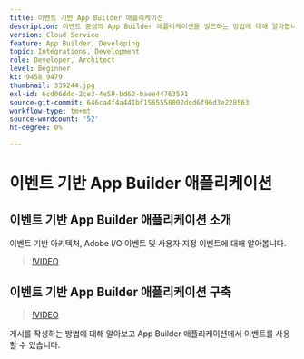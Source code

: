 ```yaml
---
title: 이벤트 기반 App Builder 애플리케이션
description: 이벤트 중심의 App Builder 애플리케이션을 빌드하는 방법에 대해 알아봅니다.
version: Cloud Service
feature: App Builder, Developing
topic: Integrations, Development
role: Developer, Architect
level: Beginner
kt: 9458,9479
thumbnail: 339244.jpg
exl-id: 6cd06ddc-2ce3-4e59-bd62-baee44763591
source-git-commit: 646ca4f4a441bf1565558002dcd6f96d3e228563
workflow-type: tm+mt
source-wordcount: '52'
ht-degree: 0%

---
```


# 이벤트 기반 App Builder 애플리케이션

## 이벤트 기반 App Builder 애플리케이션 소개

이벤트 기반 아키텍처, Adobe I/O 이벤트 및 사용자 지정 이벤트에 대해 알아봅니다.

>[!VIDEO](https://video.tv.adobe.com/v/339244/?quality=12&learn=on)

## 이벤트 기반 App Builder 애플리케이션 구축

>[!VIDEO](https://video.tv.adobe.com/v/339245/?quality=12&learn=on)

게시를 작성하는 방법에 대해 알아보고 App Builder 애플리케이션에서 이벤트를 사용할 수 있습니다.
